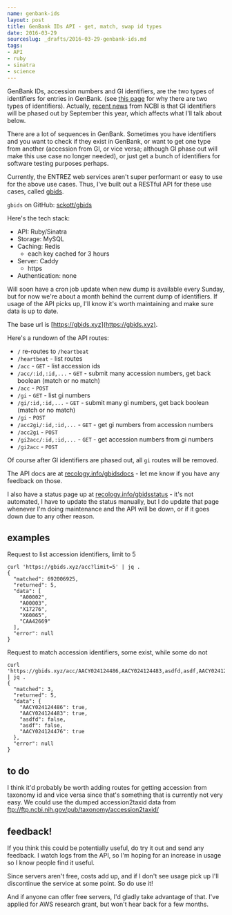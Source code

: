 ```yaml
---
name: genbank-ids
layout: post
title: GenBank IDs API - get, match, swap id types
date: 2016-03-29
sourceslug: _drafts/2016-03-29-genbank-ids.md
tags:
- API
- ruby
- sinatra
- science
---
```


GenBank IDs, accession numbers and GI identifiers, are the two types of identifiers for entries in GenBank. (see [this page](http://www.ncbi.nlm.nih.gov/Sitemap/sequenceIDs.html) for why there are two types of identifiers). Actually, [recent news](http://www.ncbi.nlm.nih.gov/news/03-02-2016-phase-out-of-GI-numbers/) from NCBI is that GI identifiers will be phased out by September this year, which affects what I'll talk about below.

There are a lot of sequences in GenBank. Sometimes you have identifiers and you want to check if they exist in GenBank, or want to get one type from another (accession from GI, or vice versa; although GI phase out will make this use case no longer needed), or just get a bunch of identifiers for software testing purposes perhaps.

Currently, the ENTREZ web services aren't super performant or easy to use for the above use cases. Thus, I've built out a RESTful API for these use cases, called [gbids][gbids].

`gbids` on GitHub: [sckott/gbids][gbids]

Here's the tech stack:

* API: Ruby/Sinatra
* Storage: MySQL
* Caching: Redis
  * each key cached for 3 hours
* Server: Caddy
  * https
* Authentication: none

Will soon have a cron job update when new dump is available every Sunday, but for now we're about a month behind the current dump of identifiers. If usage of the API picks up, I'll know it's worth maintaining and make sure data is up to date.

The base url is [https://gbids.xyz](https://gbids.xyz).

Here's a rundown of the API routes:

* `/` re-routes to `/heartbeat`
* `/heartbeat` - list routes
* `/acc` - `GET` - list accession ids
* `/acc/:id,:id,...` - `GET` - submit many accession numbers, get back boolean (match or no match)
* `/acc` - `POST`
* `/gi` - `GET` - list gi numbers
* `/gi/:id,:id,...` - `GET` - submit many gi numbers, get back boolean (match or no match)
* `/gi` - `POST`
* `/acc2gi/:id,:id,...` - `GET` - get gi numbers from accession numbers
* `/acc2gi` - `POST`
* `/gi2acc/:id,:id,...` - `GET` - get accession numbers from gi numbers
* `/gi2acc` - `POST`

Of course after GI identifiers are phased out, all `gi` routes will be removed.

The API docs are at [recology.info/gbidsdocs](http://recology.info/gbidsdocs) - let me know if you have any feedback on those.

I also have a status page up at [recology.info/gbidsstatus](http://recology.info/gbidsstatus/) - it's not automated, I have to update the status manually, but I do update that page whenever I'm doing maintenance and the API will be down, or if it goes down due to any other reason.

## examples

Request to list accession identifiers, limit to 5

```
curl 'https://gbids.xyz/acc?limit=5' | jq .
{
  "matched": 692006925,
  "returned": 5,
  "data": [
    "A00002",
    "A00003",
    "X17276",
    "X60065",
    "CAA42669"
  ],
  "error": null
}
```

Request to match accession identifiers, some exist, while some do not

```
curl 'https://gbids.xyz/acc/AACY024124486,AACY024124483,asdfd,asdf,AACY024124476' | jq .
{
  "matched": 3,
  "returned": 5,
  "data": {
    "AACY024124486": true,
    "AACY024124483": true,
    "asdfd": false,
    "asdf": false,
    "AACY024124476": true
  },
  "error": null
}
```

## to do

I think it'd probably be worth adding routes for getting accession from taxonomy id and vice versa since that's something that is currently not very easy. We could use the dumped accession2taxid data from ftp://ftp.ncbi.nih.gov/pub/taxonomy/accession2taxid/

## feedback!

If you think this could be potentially useful, do try it out and send any feedback. I watch logs from the API, so I'm hoping for an increase in usage so I know people find it useful.

Since servers aren't free, costs add up, and if I don't see usage pick up I'll discontinue the service at some point. So do use it!

And if anyone can offer free servers, I'd gladly take advantage of that. I've applied for AWS research grant, but won't hear back for a few months.

[gbids]: https://github.com/sckott/gbids
